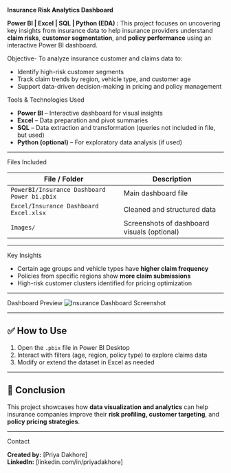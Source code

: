 **Insurance Risk Analytics Dashboard**

**Power BI | Excel | SQL | Python (EDA) :**
This project focuses on uncovering key insights from insurance data to help insurance providers understand **claim risks**, **customer segmentation**, and **policy performance** using an interactive Power BI dashboard.

Objective- To analyze insurance customer and claims data to:
- Identify high-risk customer segments
- Track claim trends by region, vehicle type, and customer age
- Support data-driven decision-making in pricing and policy management

Tools & Technologies Used
- **Power BI** – Interactive dashboard for visual insights
- **Excel** – Data preparation and pivot summaries
- **SQL** – Data extraction and transformation (queries not included in file, but used)
- **Python (optional)** – For exploratory data analysis (if used)

---
 Files Included

| File / Folder | Description |
|---------------|-------------|
| `PowerBI/Insurance Dashboard Power bi.pbix` | Main dashboard file |
| `Excel/Insurance Dashboard Excel.xlsx` | Cleaned and structured data |
| `Images/` | Screenshots of dashboard visuals (optional) |

---

 Key Insights
- Certain age groups and vehicle types have **higher claim frequency**
- Policies from specific regions show **more claim submissions**
- High-risk customer clusters identified for pricing optimization

---
Dashboard Preview
![Insurance Dashboard Screenshot](Images/dashboard_screenshot.png)

---

## ✅ How to Use

1. Open the `.pbix` file in Power BI Desktop
2. Interact with filters (age, region, policy type) to explore claims data
3. Modify or extend the dataset in Excel as needed

---

## 🧠 Conclusion

This project showcases how **data visualization and analytics** can help insurance companies improve their **risk profiling, customer targeting**, and **policy pricing strategies**.

---
Contact

**Created by:** [Priya Dakhore]  
**LinkedIn:** [linkedin.com/in/priyadakhore]  
